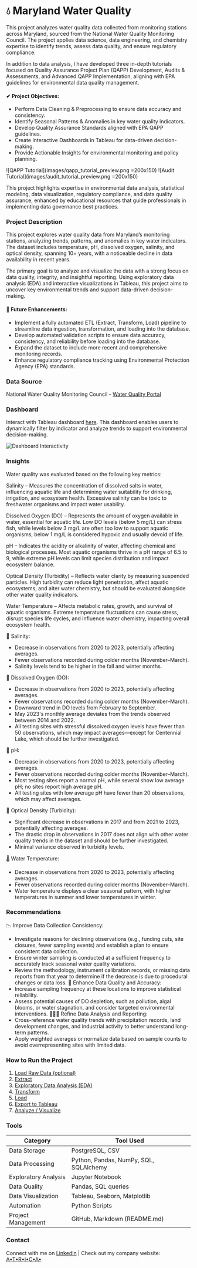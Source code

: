 # 💧 Maryland Water Quality

This project analyzes water quality data collected from monitoring stations across Maryland, sourced from the National Water Quality Monitoring Council. The project applies data science, data engineering, and chemistry expertise to identify trends, assess data quality, and ensure regulatory compliance.
 
In addition to data analysis, I have developed three in-depth tutorials focused on Quality Assurance Project Plan (QAPP) Development, Audits & Assessments, and Advanced QAPP Implementation, aligning with EPA guidelines for environmental data quality management.

#### ✔ Project Objectives:

- Perform Data Cleaning & Preprocessing to ensure data accuracy and consistency.
- Identify Seasonal Patterns & Anomalies in key water quality indicators.
- Develop Quality Assurance Standards aligned with EPA QAPP guidelines.
- Create Interactive Dashboards in Tableau for data-driven decision-making.
- Provide Actionable Insights for environmental monitoring and policy planning.

![QAPP Tutorial](images/qapp_tutorial_preview.png =200x150)
![Audit Tutorial](images/audit_tutorial_preview.png =200x150)

This project highlights expertise in environmental data analysis, statistical modeling, data visualization, regulatory compliance, and data quality assurance, enhanced by educational resources that guide professionals in implementing data governance best practices.

### Project Description
This project explores water quality data from Maryland’s monitoring stations, analyzing trends, patterns, and anomalies in key water indicators. The dataset includes temperature, pH, dissolved oxygen, salinity, and optical density, spanning 10+ years, with a noticeable decline in data availability in recent years.

The primary goal is to analyze and visualize the data with a strong focus on data quality, integrity, and insightful reporting. Using exploratory data analysis (EDA) and interactive visualizations in Tableau, this project aims to uncover key environmental trends and support data-driven decision-making.

#### 🚀 Future Enhancements:
- Implement a fully automated ETL (Extract, Transform, Load) pipeline to streamline data ingestion, transformation, and loading into the database.
- Develop automated validation scripts to ensure data accuracy, consistency, and reliability before loading into the database.
- Expand the dataset to include more recent and comprehensive monitoring records.
- Enhance regulatory compliance tracking using Environmental Protection Agency (EPA) standards.

### Data Source
National Water Quality Monitoring Council - [Water Quality Portal](https://www.waterqualitydata.us/) 

### Dashboard
Interact with Tableau dashboard [here](https://public.tableau.com/app/profile/bree.taylor2920/viz/MDWaterQuality/Dashboard1?publish=yes). This dashboard enables users to dynamically filter by indicator and analyze trends to support environmental decision-making. 

![Dashboard Interactivity](images/md_wq_dash.gif)


### Insights
 Water quality was evaluated based on the following key metrics:

Salinity – Measures the concentration of dissolved salts in water, influencing aquatic life and determining water suitability for drinking, irrigation, and ecosystem health. Excessive salinity can be toxic to freshwater organisms and impact water usability.

Dissolved Oxygen (DO) – Represents the amount of oxygen available in water, essential for aquatic life. Low DO levels (below 5 mg/L) can stress fish, while levels below 3 mg/L are often too low to support aquatic organisms, below 1 mg/L is considered hypoxic and usually devoid of life.

pH – Indicates the acidity or alkalinity of water, affecting chemical and biological processes. Most aquatic organisms thrive in a pH range of 6.5 to 9, while extreme pH levels can limit species distribution and impact ecosystem balance.

Optical Density (Turbidity) – Reflects water clarity by measuring suspended particles. High turbidity can reduce light penetration, affect aquatic ecosystems, and alter water chemistry, but should be evaluated alongside other water quality indicators.

Water Temperature – Affects metabolic rates, growth, and survival of aquatic organisms. Extreme temperature fluctuations can cause stress, disrupt species life cycles, and influence water chemistry, impacting overall ecosystem health.

🧂 Salinity:
- Decrease in observations from 2020 to 2023, potentially affecting averages.
- Fewer observations recorded during colder months (November–March).
- Salinity levels tend to be higher in the fall and winter months.


🫧 Dissolved Oxygen (DO):
- Decrease in observations from 2020 to 2023, potentially affecting averages.
- Fewer observations recorded during colder months (November–March).
- Downward trend in DO levels from February to September.
- May 2023's monthly average deviates from the trends observed between 2014 and 2022.
- All testing sites with stressful dissolved oxygen levels have fewer than 50 observations, which may impact averages—except for Centennial Lake, which should be further investigated.

🧪 pH:
- Decrease in observations from 2020 to 2023, potentially affecting averages.
- Fewer observations recorded during colder months (November–March).
- Most testing sites report a normal pH, while several show low average pH; no sites report high average pH.
- All testing sites with low average pH have fewer than 20 observations, which may affect averages.

🔬 Optical Density (Turbidity):
- Significant decrease in observations in 2017 and from 2021 to 2023, potentially affecting averages.
- The drastic drop in observations in 2017 does not align with other water quality trends in the dataset and should be further investigated.
- Minimal variance observed in turbidity levels.

🌡️ Water Temperature:
- Decrease in observations from 2020 to 2023, potentially affecting averages.
- Fewer observations recorded during colder months (November–March).
- Water temperature displays a clear seasonal pattern, with higher temperatures in summer and lower temperatures in winter.

### Recommendations
📉 Improve Data Collection Consistency:
- Investigate reasons for declining observations (e.g., funding cuts, site closures, fewer sampling events) and establish a plan to ensure consistent data collection.
- Ensure winter sampling is conducted at a sufficient frequency to accurately track seasonal water quality variations.
- Review the methodology, instrument calibration records, or missing data reports from that year to determine if the decrease is due to procedural changes or data loss.
🎯 Enhance Data Quality and Accuracy:
- Increase sampling frequency at these locations to improve statistical reliability.
- Assess potential causes of DO depletion, such as pollution, algal blooms, or water stagnation, and consider targeted environmental interventions.
🧑🏾‍💻 Refine Data Analysis and Reporting:
- Cross-reference water quality trends with precipitation records, land development changes, and industrial activity to better understand long-term patterns.
- Apply weighted averages or normalize data based on sample counts to avoid overrepresenting sites with limited data.

### How to Run the Project
1. [Load Raw Data (optional)](scripts/load_raw_data.py)
2. [Extract](scripts/extract_md_water_quality_data.R)
3. [Exploratory Data Analysis (EDA)](notebooks/exploratory_data_analysis.ipynb)
4. [Transform](scripts/transform_raw_data.py)
5. [Load](scripts/load_transformed_data.py)
6. [Export to Tableau](scripts/export_for_tableau.py)
7. [Analyze / Visualize](tableau/md_water_quality.twbx) 


### Tools
|Category|Tool Used|
|--------|---------|
|Data Storage|PostgreSQL, CSV|
|Data Processing|Python, Pandas, NumPy, SQL, SQLAlchemy|
|Exploratory Analysis|Jupyter Notebook|
|Data Quality|Pandas, SQL queries|
|Data Visualization|Tableau, Seaborn, Matplotlib|
|Automation|Python Scripts|
|Project Management|GitHub, Markdown (README.md)|

### Contact

Connect with me on [LinkedIn](https://www.linkedin.com/in/bree-taylor-927bb22a?lipi=urn%3Ali%3Apage%3Ad_flagship3_profile_view_base_contact_details%3BTXByo%2FGqS0Sogeu1fjQReQ%3D%3D)    |    Check out my company website: [A•T•R•I•C•A•](https://www.atrica.co/)


